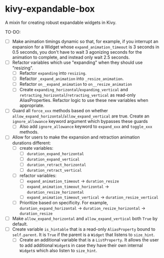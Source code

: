 # kivy-expandable-box
A mixin for creating robust expandable widgets in Kivy.

TO-DO:
 - [ ] Make animation timings dynamic so that, for example, if you interrupt an expansion for a Widget whose `expand_animation_timeout` is 3 seconds in 0.5 seconds, you don't have to wait 3 agonizing seconds for the animation to complete, and instead only wait 2.5 seconds.
 - [ ] Refactor variables which use "expanding" when they should use "resizing". 
   - [ ] Refactor `expanding` into `resizing`.
   - [ ] Refactor `_expand_animation` into `_resize_animation`.
   - [ ] Refactor `on__expand_animation` to `on__resize_animation`
   - [ ] Create `expanding_horizontal`/`expanding_vertical` and `retracting_horizontal`/`retracting_vertical` as read-only AliasProperties. Refactor logic to use these new variables when appropriate.
 - [ ] Guard all `force_xxx` methods based on whether `allow_expand_horizontal`/`allow_expand_vertical` are true. Create an `ignore_allowance` keyword argument which bypasses these guards
   - [ ] Also add `ignore_allowance` keyword to `expand_xxx` and `toggle_xxx` methods.
 - [ ] Allow for users to make the expansion and retraction animation durations different:
   -  [ ] create variables:
      - [ ] `duration_expand_horizontal`
      - [ ] `duration_expand_vertical`
      - [ ] `duration_retract_horizontal`
      - [ ] `duration_retract_vertical`
   -  [ ] refactor variables:
      - [ ] `expand_animation_timeout` → `duration_resize`
      - [ ] `expand_animation_timeout_horizontal`  → `duration_resize_horizontal`
      - [ ] `expand_animation_timeout_vertical`  → `duration_resize_vertical`
   - [ ] Prioritize based on specificity. For example, `duration_expand_horizontal` → `duration_resize_horizontal` → `duration_resize`
 - [ ] Make `allow_expand_horizontal` and `allow_expand_vertical` both `True` by default.
 - [ ] Create variable `is_hintable` that is a read-only `AliasProperty` bound to `self.parent`. It is `True` if the parent is a `Widget` that listens to `size_hint`.
   - [ ] Create an additional variable that is a `ListProperty`. It allows the user to add additional `Widget`s in case they have their own internal `Widget`s which also listen to `size_hint`.  
